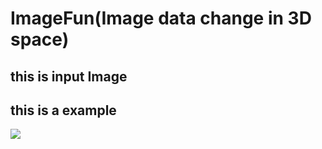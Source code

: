 # ImageFun(Image data change in 3D space)
## this is input Image 

## this is a example
![](https://github.com/Fanweifu/ImageFun/blob/master/Res/image3d.gif)
